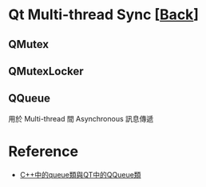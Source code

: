# Qt Multi-thread Sync [[Back](note_qt_prog.md#Multi-thread)]

## QMutex

## QMutexLocker

## QQueue

用於 Multi-thread 間 Asynchronous 訊息傳遞

# Reference

+ [C++中的queue類與QT中的QQueue類](https://www.twblogs.net/a/5d2dcbcabd9eee1ede077dad)
